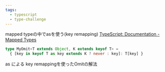 ```yaml
---
tags:
  - typescript
  - type-challenge
---
```


mapped typeの中でasを使う(key remapping)
[TypeScript: Documentation - Mapped Types](https://www.typescriptlang.org/docs/handbook/2/mapped-types.html#key-remapping-via-as)
```ts
type MyOmit<T extends Object, K extends keyof T> =
  { [key in keyof T as key extends K ? never : key]: T[key] }
```
as による key remappingを使ったOmitの解法
